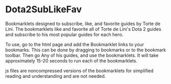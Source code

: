 # Dota2SubLikeFav
Bookmarklets designed to subscribe, like, and favorite guides by Torte de Lini. The bookmarklets like and favorite all of Torte de Lini's Dota 2 guides and subscribe to his most popular guides for each hero.

To use, go to the html page and add the Bookmarklet links to your bookmarks. This can be done by dragging to bookmarks or to the bookmark toolbar. Then go Any of his guides, and use the bookmarklets. It will take approximately 15-20 seconds to run each of the bookmarklets.

js files are noncompressed versions of the bookmarklets for simplified reading and understanding and are not needed.